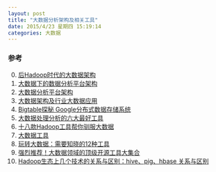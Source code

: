 ```yaml
---
layout: post
title: "大数据分析架构及相关工具"
date: 2015/4/23 星期四 15:19:14 
categories: 大数据 
---
```



### 参考
0. [后Hadoop时代的大数据架构][0]
1. [大数据下的数据分析平台架构][1]
2. [大数据分析平台架构][2]
3. [大数据架构及行业大数据应用][3]
4. [Bigtable探秘 Google分布式数据存储系统][4]
5. [大数据处理分析的六大最好工具][5]
6. [十八款Hadoop工具帮你驯服大数据][6]
7. [大数据工具][7]
8. [玩转大数据：需要知晓的12种工具][8]
9. [强烈推荐！大数据领域的顶级开源工具大集合][10]
9. [Hadoop生态上几个技术的关系与区别：hive、pig、hbase 关系与区别][9]









[0]: http://m.thebigdata.cn/show.aspx?articleid=14072 "后Hadoop时代的大数据架构"
[1]: http://www.programmer.com.cn/7617/ "大数据下的数据分析平台架构"
[2]: http://hijiangtao.github.io/2014/01/17/bigdataplatform/ "大数据分析平台架构"
[3]: http://datalab.int-yt.com/archives/480 "大数据架构及行业大数据应用"
[4]: http://database.51cto.com/art/201007/209107_all.htm "Bigtable探秘 Google分布式数据存储系统"
[5]: http://www.csdn.net/article/2014-04-11/2819267-Cloud-BigData "大数据处理分析的六大最好工具"
[6]: http://os.51cto.com/art/201312/422513_all.htm "十八款Hadoop工具帮你驯服大数据"
[7]: http://www.36dsj.com/archives/tag/%E5%A4%A7%E6%95%B0%E6%8D%AE%E5%B7%A5%E5%85%B7 "大数据工具"
[8]: http://www.thebigdata.cn/JieJueFangAn/6072.html "玩转大数据：需要知晓的12种工具"
[9]: http://www.linuxidc.com/Linux/2014-03/98978.htm "Hadoop生态上几个技术的关系与区别：hive、pig、hbase 关系与区别"
[10]: http://www.csdn.net/article/2014-04-15/2819321-bigdata-tools-opensource "强烈推荐！大数据领域的顶级开源工具大集合"